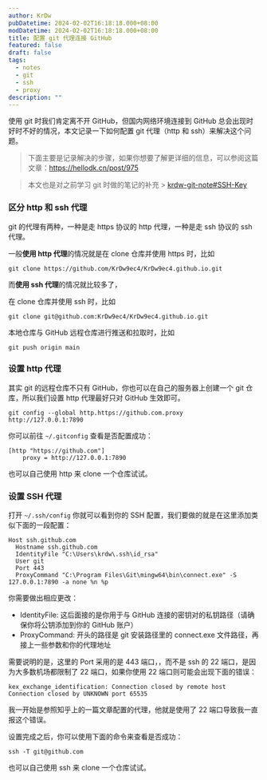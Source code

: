 ```yaml
---
author: KrDw
pubDatetime: 2024-02-02T16:18:18.000+08:00
modDatetime: 2024-02-02T16:18:18.000+08:00
title: 配置 git 代理连接 GitHub
featured: false
draft: false
tags:
  - notes
  - git
  - ssh
  - proxy
description: ""
---
```


使用 git 时我们肯定离不开 GitHub，但国内网络环境连接到 GitHub 总会出现时好时不好的情况，本文记录一下如何配置 git 代理（http 和 ssh）来解决这个问题。

> 下面主要是记录解决的步骤，如果你想要了解更详细的信息，可以参阅这篇文章：https://hellodk.cn/post/975

> 本文也是对之前学习 git 时做的笔记的补充 > [krdw-git-note#SSH-Key](https://blog.krdw.site/post/20230825202400/#SSH-Key)

### 区分 http 和 ssh 代理

git 的代理有两种，一种是走 https 协议的 http 代理，一种是走 ssh 协议的 ssh 代理。

一般**使用 http 代理**的情况就是在 clone 仓库并使用 https 时，比如

```shell
git clone https://github.com/KrDw9ec4/KrDw9ec4.github.io.git
```

而**使用 ssh 代理**的情况就比较多了，

在 clone 仓库并使用 ssh 时，比如

```shell
git clone git@github.com:KrDw9ec4/KrDw9ec4.github.io.git
```

本地仓库与 GitHub 远程仓库进行推送和拉取时，比如

```shell
git push origin main
```

### 设置 http 代理

其实 git 的远程仓库不只有 GitHub，你也可以在自己的服务器上创建一个 git 仓库，所以我们设置 http 代理最好只对 GitHub 生效即可。

```shell
git config --global http.https://github.com.proxy http://127.0.0.1:7890
```

你可以前往 `~/.gitconfig` 查看是否配置成功：

```
[http "https://github.com"]
	proxy = http://127.0.0.1:7890
```

也可以自己使用 http 来 clone 一个仓库试试。

### 设置 SSH 代理

打开 `~/.ssh/config` 你就可以看到你的 SSH 配置，我们要做的就是在这里添加类似下面的一段配置：

```
Host ssh.github.com
  Hostname ssh.github.com
  IdentityFile "C:\Users\krdw\.ssh\id_rsa"
  User git
  Port 443
  ProxyCommand "C:\Program Files\Git\mingw64\bin\connect.exe" -S 127.0.0.1:7890 -a none %n %p
```

你需要做出相应更改：

- IdentityFile: 这后面接的是你用于与 GitHub 连接的密钥对的私钥路径（请确保你将公钥添加到你的 GitHub 账户）
- ProxyCommand: 开头的路径是 git 安装路径里的 connect.exe 文件路径，再接上一些参数和你的代理地址

需要说明的是，这里的 Port 采用的是 443 端口，，而不是 ssh 的 22 端口，是因为大多数机场都限制了 22 端口，如果你使用 22 端口则可能会出现下面的错误：

```
kex_exchange_identification: Connection closed by remote host
Connection closed by UNKNOWN port 65535
```

我一开始是参照知乎上的一篇文章配置的代理，他就是使用了 22 端口导致我一直报这个错误。

设置完成之后，你可以使用下面的命令来查看是否成功：

```shell
ssh -T git@github.com
```

也可以自己使用 ssh 来 clone 一个仓库试试。
